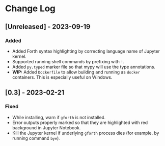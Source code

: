 # Change Log

## [Unreleased] - 2023-09-19

### Added
- Added Forth syntax highlighting by correcting language name of Jupyter kernel.
- Supported running shell commands by prefixing with `!`.
- Added `py.typed` marker file so that mypy will use the type annotations.
- **WIP:** Added `Dockerfile` to allow building and running as `docker` containers. This is especially useful on Windows.


## [0.3] - 2023-02-21

### Fixed
- While installing, warn if `gforth` is not installed.
- Error outputs properly marked so that they are highlighted with red background in Jupyter Notebook.
- Kill the Jupyter kernel if underlying `gforth` process dies (for example, by running command `bye`).